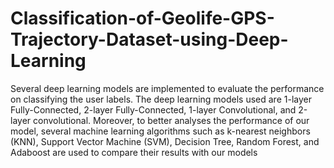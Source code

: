 # Classification-of-Geolife-GPS-Trajectory-Dataset-using-Deep-Learning
Several deep learning models are implemented to evaluate the performance on classifying the user labels. The deep learning models used are 1-layer Fully-Connected, 2-layer Fully-Connected, 1-layer Convolutional, and 2-layer convolutional. Moreover, to better analyses the performance of our model, several machine learning algorithms such as k-nearest neighbors (KNN), Support Vector Machine (SVM), Decision Tree, Random Forest, and Adaboost are used to compare their results with our models
